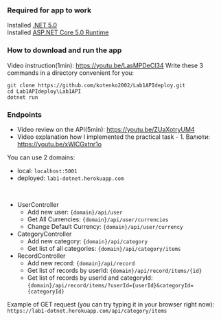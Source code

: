 ### Required for app to work
Installed [.NET 5.0](https://dotnet.microsoft.com/en-us/download/dotnet/thank-you/sdk-5.0.408-windows-x64-installer)  
Installed [ASP.NET Core 5.0 Runtime](https://dotnet.microsoft.com/en-us/download/dotnet/thank-you/runtime-aspnetcore-5.0.17-windows-x64-installer)

### How to download and run the app
Video instruction(1min): https://youtu.be/LasMPDeCI34
Write these 3 commands in a directory convenient for you:
```
git clone https://github.com/kotenko2002/Lab1APIdeploy.git
cd Lab1APIdeploy\Lab1API
dotnet run
```

### Endpoints
* Video review on the API(5min): https://youtu.be/ZUaXotryUM4
* Video explanation how I implemented the practical task - 1. Валюти: https://youtu.be/xWlCGxtnr1o

You can use 2 domains:
* local: `localhost:5001`
* deployed: `lab1-dotnet.herokuapp.com`
<br/>
     
* UserController
    * Add new user: `{domain}/api/user`
    * Get All Currencies: `{domain}/api/user/currencies`
    * Change Default Сurrency: `{domain}/api/user/currency`
* CategoryController
    * Add new category: `{domain}/api/category`
    * Get list of all categories: `{domain}/api/category/items`
* RecordController
    * Add new record: `{domain}/api/record`
    * Get list of records by userId: `{domain}/api/record/items/{id}`
    * Get list of records by userId and categoryId: `{domain}/api/record/items/?userId={userId}&categoryId={categoryId}`

Example of GET request (you can try typing it in your browser right now):
`https://lab1-dotnet.herokuapp.com/api/category/items`
